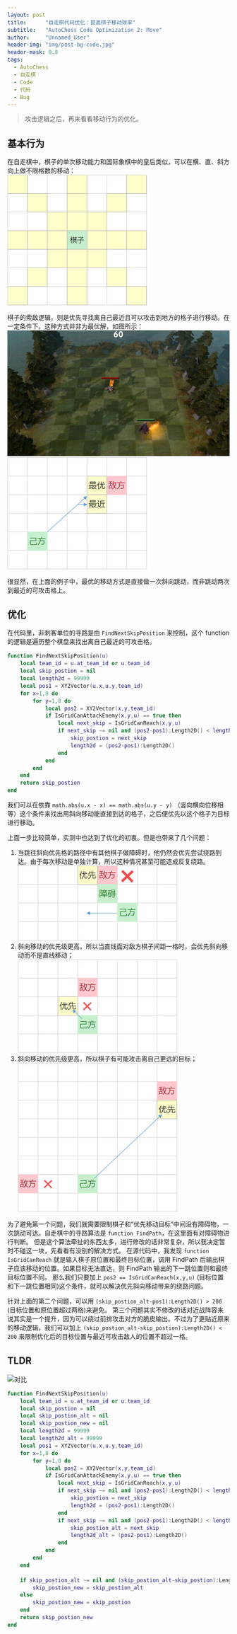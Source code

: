 ```yaml
---
layout: post
title: 		"自走棋代码优化：提高棋子移动效率"
subtitle: 	"AutoChess Code Optimization 2: Move"
author: 	"Unnamed_User"
header-img: "img/post-bg-code.jpg"
header-mask: 0.8
tags:
  - AutoChess
  - 自走棋
  - Code
  - 代码
  - Bug
---
```


  

> 攻击逻辑之后，再来看看移动行为的优化。

## 基本行为

在自走棋中，棋子的单次移动能力和国际象棋中的皇后类似，可以在横、直、斜方向上做不限格数的移动：  
![Basic](/img/in-post/post-autochess-code-optimization-2-move/move-basic.jpg)

棋子的索敌逻辑，则是优先寻找离自己最近且可以攻击到地方的格子进行移动。在一定条件下，这种方式并非为最优解，如图所示：
![Before](/img/in-post/post-autochess-code-optimization-2-move/before.gif)
![Issue](/img/in-post/post-autochess-code-optimization-2-move/issue.jpg)

很显然，在上面的例子中，最优的移动方式是直接做一次斜向跳动，而非跳动两次到最近的可攻击格上。

## 优化

在代码里，非刺客单位的寻路是由 `FindNextSkipPosition` 来控制，这个 function 的逻辑是遍历整个棋盘来找出离自己最近的可攻击格。  
```lua
function FindNextSkipPosition(u)
	local team_id = u.at_team_id or u.team_id
	local skip_postion = nil
	local length2d = 99999
	local pos1 = XY2Vector(u.x,u.y,team_id)
	for x=1,8 do
		for y=1,8 do
			local pos2 = XY2Vector(x,y,team_id)
			if IsGridCanAttackEnemy(x,y,u) == true then
				local next_skip = IsGridCanReach(x,y,u)
				if next_skip ~= nil and (pos2-pos1):Length2D() < length2d then
					skip_postion = next_skip
					length2d = (pos2-pos1):Length2D()
				end
			end
		end
	end
	return skip_postion
end
```

我们可以在依靠 `math.abs(u.x - x) == math.abs(u.y - y)` （竖向横向位移相等）这个条件来找出用斜向移动能直接到达的格子，之后便优先以这个格子为目标进行移动。

上面一步比较简单，实测中也达到了优化的初衷。但是也带来了几个问题：
1. 当跳往斜向优先格的路径中有其他棋子做障碍时，他仍然会优先尝试绕路到达。由于每次移动是单独计算，所以这种情况甚至可能造成反复绕路。
![Worse](/img/in-post/post-autochess-code-optimization-2-move/worse.jpg)
2. 斜向移动的优先级更高，所以当直线面对敌方棋子间距一格时，会优先斜向移动而不是直线移动；
![Near](/img/in-post/post-autochess-code-optimization-2-move/near.jpg)
3. 斜向移动的优先级更高，所以棋子有可能攻击离自己更远的目标；
![Far](/img/in-post/post-autochess-code-optimization-2-move/far.jpg)

为了避免第一个问题，我们就需要限制棋子和“优先移动目标”中间没有障碍物，一次跳动可达。自走棋中的寻路算法是 `function FindPath`，在这里面有对障碍物进行判断。
但是这个算法牵扯的东西太多，进行修改的话非常复杂，所以我决定暂时不碰这一块，先看看有没别的解决方式。
在源代码中，我发现 `function IsGridCanReach` 就是输入棋子原位置和最终目标位置，调用 FindPath 后输出棋子应该移动的位置。如果目标无法直达，则 FindPath 输出的下一跳位置则和最终目标位置不同。
那么我们只要加上 `pos2 == IsGridCanReach(x,y,u)` (目标位置和下一跳位置相同)这个条件，就可以解决优先斜向移动带来的绕路问题。

针对上面的第二个问题，可以用 `(skip_postion_alt-pos1):Length2D() > 200` (目标位置和原位置超过两格)来避免。
第三个问题其实不修改的话对近战阵容来说其实是一个提升，因为可以绕过前排攻击对方的脆皮输出。不过为了更贴近原来的移动逻辑，我们可以加上 `(skip_postion_alt-skip_postion):Length2D() < 200` 来限制优化后的目标位置与最近可攻击敌人的位置不超过一格。

## TLDR　
![对比](/img/in-post/post-autochess-code-optimization-2-move/move.gif)

```lua
function FindNextSkipPosition(u)
	local team_id = u.at_team_id or u.team_id
	local skip_postion = nil
	local skip_postion_alt = nil
	local skip_postion_new = nil
	local length2d = 99999
	local length2d_alt = 99999
	local pos1 = XY2Vector(u.x,u.y,team_id)
	for x=1,8 do
		for y=1,8 do
			local pos2 = XY2Vector(x,y,team_id)
			if IsGridCanAttackEnemy(x,y,u) == true then
				local next_skip = IsGridCanReach(x,y,u)
				if next_skip ~= nil and (pos2-pos1):Length2D() < length2d then
					skip_postion = next_skip
					length2d = (pos2-pos1):Length2D()
				end
				if next_skip ~= nil and (pos2-pos1):Length2D() < length2d_alt and math.abs(u.x-x) == math.abs(u.y-y) and pos2 == IsGridCanReach(x,y,u) then
					skip_postion_alt = next_skip
					length2d_alt = (pos2-pos1):Length2D()
				end
			end
		end
	end
	
	if skip_postion_alt ~= nil and (skip_postion_alt-skip_postion):Length2D() < 200 and (skip_postion_alt-pos1):Length2D() > 200 then
		skip_postion_new = skip_postion_alt
	else
		skip_postion_new = skip_postion
	end
	return skip_postion_new
end
```
